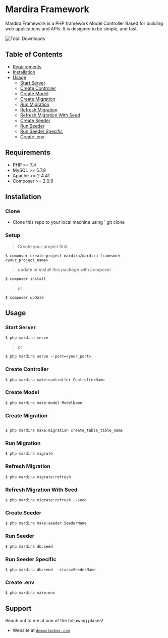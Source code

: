 <!-- write title Mardira Framework -->

# Mardira Framework

<!-- Description here -->

Mardira Framework is a PHP framework Model Controller Based for building web applications and APIs. It is designed to be simple, and fast.

<!-- total download repository -->

![Total Downloads](https://img.shields.io/packagist/dt/mardira/mardira-framework?color=e&style=for-the-badge)

## Table of Contents

- [Requirements](#requirements)
- [Installation](#installation)
- [Usage](#usage)
  - [Start Server](#start-server)
  - [Create Controller](#create-controller)
  - [Create Model](#create-model)
  - [Create Migration](#create-migration)
  - [Run Migration](#run-migration)
  - [Refresh Migration](#refresh-migration)
  - [Refresh Migration With Seed](#refresh-migration-with-seed)
  - [Create Seeder](#create-seeder)
  - [Run Seeder](#run-seeder)
  - [Run Seeder Specific](#run-seeder-specific)
  - [Create .env](#create-env)

## Requirements

- PHP >= 7.4
- MySQL >= 5.7.8
- Apache >= 2.4.41
- Composer >= 2.0.9

## Installation

<!-- Installation here -->

### Clone

- Clone this repo to your local machine using `
  git clone

### Setup

> Create your project first

```shell
$ composer create-project mardira/mardira-framework <your_project_name>
```

> update or install this package with composer

```shell
$ composer install
```

> or

```shell
$ composer update
```

## Usage

### Start Server

```shell
$ php mardira serve
```

> or

```shell
$ php mardira serve --port=<your_port>
```

### Create Controller

```shell
$ php mardira make:controller ControllerName
```

### Create Model

```shell
$ php mardira make:model ModelName
```

### Create Migration

```shell

$ php mardira make:migration create_table_table_name
```

### Run Migration

```shell
$ php mardira migrate
```

### Refresh Migration

```shell
$ php mardira migrate:refresh
```

### Refresh Migration With Seed

```shell
$ php mardira migrate:refresh --seed
```

### Create Seeder

```shell
$ php mardira make:seeder SeederName
```

### Run Seeder

```shell
$ php mardira db:seed
```

### Run Seeder Specific

```shell
$ php mardira db:seed --class=SeederName
```

### Create .env

```shell
$ php mardira make:env
```

## Support

Reach out to me at one of the following places!

- Website at <a href="https://demostmikmi.com" target="_blank">`demostmikmi.com`</a>
